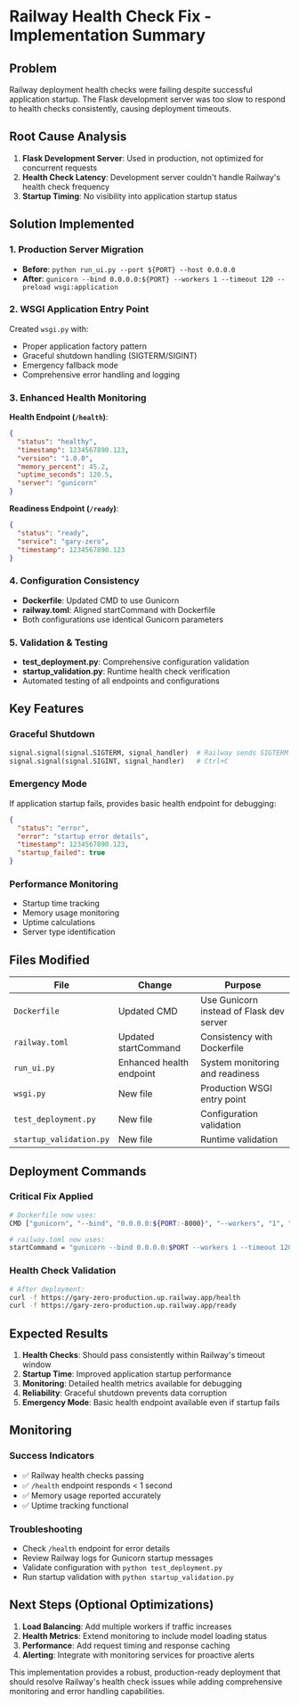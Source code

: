 # Railway Health Check Fix - Implementation Summary


## Problem

Railway deployment health checks were failing despite successful application startup. The Flask development server was too slow to respond to health checks consistently, causing deployment timeouts.


## Root Cause Analysis

1. **Flask Development Server**: Used in production, not optimized for concurrent requests
2. **Health Check Latency**: Development server couldn't handle Railway's health check frequency
3. **Startup Timing**: No visibility into application startup status


## Solution Implemented

### 1. Production Server Migration

- **Before**: `python run_ui.py --port ${PORT} --host 0.0.0.0`
- **After**: `gunicorn --bind 0.0.0.0:${PORT} --workers 1 --timeout 120 --preload wsgi:application`

### 2. WSGI Application Entry Point

Created `wsgi.py` with:
- Proper application factory pattern
- Graceful shutdown handling (SIGTERM/SIGINT)
- Emergency fallback mode
- Comprehensive error handling and logging

### 3. Enhanced Health Monitoring

**Health Endpoint (`/health`)**:

```json
{
  "status": "healthy",
  "timestamp": 1234567890.123,
  "version": "1.0.0",
  "memory_percent": 45.2,
  "uptime_seconds": 120.5,
  "server": "gunicorn"
}
```

**Readiness Endpoint (`/ready`)**:

```json
{
  "status": "ready",
  "service": "gary-zero",
  "timestamp": 1234567890.123
}
```

### 4. Configuration Consistency

- **Dockerfile**: Updated CMD to use Gunicorn
- **railway.toml**: Aligned startCommand with Dockerfile
- Both configurations use identical Gunicorn parameters

### 5. Validation & Testing

- **test_deployment.py**: Comprehensive configuration validation
- **startup_validation.py**: Runtime health check verification
- Automated testing of all endpoints and configurations


## Key Features

### Graceful Shutdown

```python
signal.signal(signal.SIGTERM, signal_handler)  # Railway sends SIGTERM
signal.signal(signal.SIGINT, signal_handler)   # Ctrl+C
```

### Emergency Mode

If application startup fails, provides basic health endpoint for debugging:

```json
{
  "status": "error",
  "error": "startup error details",
  "timestamp": 1234567890.123,
  "startup_failed": true
}
```

### Performance Monitoring

- Startup time tracking
- Memory usage monitoring
- Uptime calculations
- Server type identification


## Files Modified

| File | Change | Purpose |
|------|--------|---------|
| `Dockerfile` | Updated CMD | Use Gunicorn instead of Flask dev server |
| `railway.toml` | Updated startCommand | Consistency with Dockerfile |
| `run_ui.py` | Enhanced health endpoint | System monitoring and readiness |
| `wsgi.py` | New file | Production WSGI entry point |
| `test_deployment.py` | New file | Configuration validation |
| `startup_validation.py` | New file | Runtime validation |


## Deployment Commands

### Critical Fix Applied

```bash
# Dockerfile now uses:
CMD ["gunicorn", "--bind", "0.0.0.0:${PORT:-8000}", "--workers", "1", "--timeout", "120", "--preload", "wsgi:application"]

# railway.toml now uses:
startCommand = "gunicorn --bind 0.0.0.0:$PORT --workers 1 --timeout 120 --preload wsgi:application"
```

### Health Check Validation

```bash
# After deployment:
curl -f https://gary-zero-production.up.railway.app/health
curl -f https://gary-zero-production.up.railway.app/ready
```


## Expected Results

1. **Health Checks**: Should pass consistently within Railway's timeout window
2. **Startup Time**: Improved application startup performance
3. **Monitoring**: Detailed health metrics available for debugging
4. **Reliability**: Graceful shutdown prevents data corruption
5. **Emergency Mode**: Basic health endpoint available even if startup fails


## Monitoring

### Success Indicators

- ✅ Railway health checks passing
- ✅ `/health` endpoint responds < 1 second
- ✅ Memory usage reported accurately
- ✅ Uptime tracking functional

### Troubleshooting

- Check `/health` endpoint for error details
- Review Railway logs for Gunicorn startup messages
- Validate configuration with `python test_deployment.py`
- Run startup validation with `python startup_validation.py`


## Next Steps (Optional Optimizations)

1. **Load Balancing**: Add multiple workers if traffic increases
2. **Health Metrics**: Extend monitoring to include model loading status
3. **Performance**: Add request timing and response caching
4. **Alerting**: Integrate with monitoring services for proactive alerts

This implementation provides a robust, production-ready deployment that should resolve Railway's health check issues while adding comprehensive monitoring and error handling capabilities.
